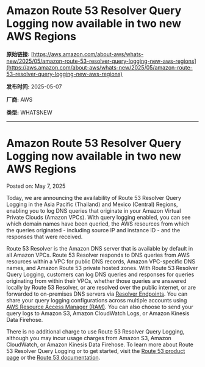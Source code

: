 # Amazon Route 53 Resolver Query Logging now available in two new AWS Regions

**原始链接:** [https://aws.amazon.com/about-aws/whats-new/2025/05/amazon-route-53-resolver-query-logging-new-aws-regions](https://aws.amazon.com/about-aws/whats-new/2025/05/amazon-route-53-resolver-query-logging-new-aws-regions)

**发布时间:** 2025-05-07

**厂商:** AWS

**类型:** WHATSNEW

---
# Amazon Route 53 Resolver Query Logging now available in two new AWS Regions

Posted on: May 7, 2025 

Today, we are announcing the availability of Route 53 Resolver Query Logging in the Asia Pacific (Thailand) and Mexico (Central) Regions, enabling you to log DNS queries that originate in your Amazon Virtual Private Clouds (Amazon VPCs). With query logging enabled, you can see which domain names have been queried, the AWS resources from which the queries originated - including source IP and instance ID - and the responses that were received.  
  
Route 53 Resolver is the Amazon DNS server that is available by default in all Amazon VPCs. Route 53 Resolver responds to DNS queries from AWS resources within a VPC for public DNS records, Amazon VPC-specific DNS names, and Amazon Route 53 private hosted zones. With Route 53 Resolver Query Logging, customers can log DNS queries and responses for queries originating from within their VPCs, whether those queries are answered locally by Route 53 Resolver, or are resolved over the public internet, or are forwarded to on-premises DNS servers via [Resolver Endpoints](https://docs.aws.amazon.com/Route53/latest/DeveloperGuide/resolver.html). You can share your query logging configurations across multiple accounts using [AWS Resource Access Manager (RAM)](https://aws.amazon.com/ram/). You can also choose to send your query logs to Amazon S3, Amazon CloudWatch Logs, or Amazon Kinesis Data Firehose.  
  
There is no additional charge to use Route 53 Resolver Query Logging, although you may incur usage charges from Amazon S3, Amazon CloudWatch, or Amazon Kinesis Data Firehose. To learn more about Route 53 Resolver Query Logging or to get started, visit the [Route 53 product page](https://aws.amazon.com/route53/resolver/) or the [Route 53 documentation](https://docs.aws.amazon.com/Route53/latest/DeveloperGuide/resolver-query-logs.html).
